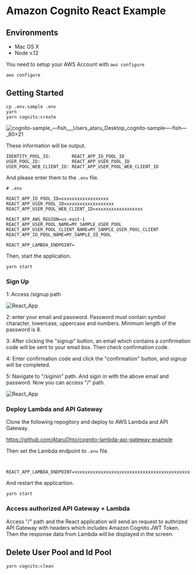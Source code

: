# Amazon Cognito React Example

## Environments

* Mac OS X
* Node v.12

You need to setup your AWS Account with `aws configure`

```
aws configure
```

## Getting Started

```
cp .env.sample .env
yarn
yarn cognito:create
```

![cognito-sample_—_fish___Users_ataru_Desktop_cognito-sample_—_-fish_—_80×21](https://user-images.githubusercontent.com/3450879/68059334-7ccbaa80-fd3f-11e9-986c-6aad1ba63213.jpg)

These information will be output.

```
IDENTITY_POOL_ID:        REACT_APP_ID_POOL_ID
USER_POOL_ID:            REACT_APP_USER_POOL_ID
USER_POOL_WEB_CLIENT_ID: REACT_APP_USER_POOL_WEB_CLIENT_ID
```

And please enter them to the `.env` file.

```
# .env

REACT_APP_ID_POOL_ID=xxxxxxxxxxxxxxxxxx
REACT_APP_USER_POOL_ID=xxxxxxxxxxxxxxxxxx
REACT_APP_USER_POOL_WEB_CLIENT_ID=xxxxxxxxxxxxxxxxxx

REACT_APP_AWS_REGION=us-east-1
REACT_APP_USER_POOL_NAME=MY_SAMPLE_USER_POOL
REACT_APP_USER_POOL_CLIENT_NAME=MY_SAMPLE_USER_POOL_CLIENT
REACT_APP_ID_POOL_NAME=MY_SAMPLE_ID_POOL

REACT_APP_LAMBDA_ENDPOINT=
```

Then, start the application.

```
yarn start
```

### Sign Up

1: Access /signup path

![React_App](https://user-images.githubusercontent.com/3450879/68060291-0df05080-fd43-11e9-8c68-0329d21a2962.jpg)


2: enter your email and password. Password must contain symbol character, lowercase, uppercase and numbers. Minimum length of the password is 8.

3: After clicking the "signup" button, an email which contains a confirmation code will be sent to your email box. Then check confirmation code.

4: Enter confirmation code and click the "confirmation" button, and signup will be completed.

5: Navigate to "/siginin" path. And sigin in with the above email and password. Now you can access "/" path.

![React_App](https://user-images.githubusercontent.com/3450879/68060411-a1c21c80-fd43-11e9-9dda-b4e67e6eb812.jpg)


### Deploy Lambda and API Gateway

Clone the following repogitory and deploy to AWS Lambda and API Gateway.

https://github.com/AtaruOhto/cognito-lambda-api-gateway-example


Then set the Lambda endpoint to `.env` file.


```


REACT_APP_LAMBDA_ENDPOINT=xxxxxxxxxxxxxxxxxxxxxxxxxxxxxxxxxxxxxxxxxxxx
```

And restart the applicartion.

```
yarn start
```

### Access authorized API Gateway + Lambda


Access "/" path and the React application will send an request to authrized API Gateway with headers which includes Amazon Cognito JWT Token. Then the response data from Lambda will be displayed in the screen.


## Delete User Pool and Id Pool

```
yarn cognito:clean
```


